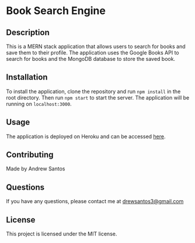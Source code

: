 
# Book Search Engine

## Description

This is a MERN stack application that allows users to search for books and save them to their profile. The application uses the Google Books API to search for books and the MongoDB database to store the saved book.

## Installation

To install the application, clone the repository and run `npm install` in the root directory. Then run `npm start` to start the server. The application will be running on `localhost:3000`.

## Usage

The application is deployed on Heroku and can be accessed [here](https://drews-book-search-engine.herokuapp.com/).

## Contributing

Made by Andrew Santos

## Questions

If you have any questions, please contact me at drewsantos3@gmail.com

## License

This project is licensed under the MIT license.

